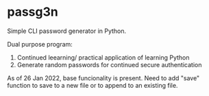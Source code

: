 # passg3n
Simple CLI password generator in Python.

Dual purpose program:
  1) Continued leearning/ practical application of learning Python
  2) Generate random passwords for continued secure authentication

As of 26 Jan 2022, base funcionality is present. Need to add "save" function to save to a new file or to append to an existing file. 
